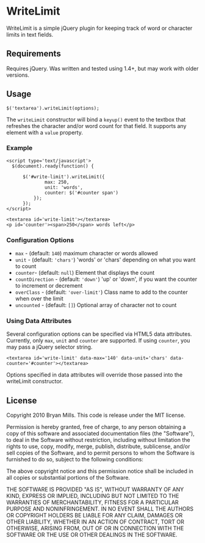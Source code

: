 WriteLimit
===========

WriteLimit is a simple jQuery plugin for keeping track of word or character limits in text fields.

Requirements
------------

Requires jQuery. Was written and tested using 1.4+, but may work with older versions.

Usage
-----

    $('textarea').writeLimit(options);

The `writeLimit` constructor will bind a `keyup()` event to the textbox that refreshes the character and/or word count for that field. It supports any element with a `value` property.

### Example

    <script type='text/javascript'>
      $(document).ready(function() {	

          $('#write-limit').writeLimit({
                  max: 250,
                  unit: 'words',
                  counter: $('#counter span')        
              });
          });
    </script>
    
    <textarea id='write-limit'></textarea>
    <p id='counter'><span>250</span> words left</p>
    

### Configuration Options

 - `max` - (default: `140`) maximum character or words allowed  
 - `unit` - (default: `'chars'`) 'words' or 'chars' depending on what you want to count
 - `counter`- (default: `null`) Element that displays the count 
 - `countDirection` - (default: `'down'`) 'up' or 'down', if you want the counter to increment or decrement
 - `overClass` - (default: `'over-limit'`) Class name to add to the counter when over the limit
 - `uncounted` - (default: `[]`) Optional array of character not to count

### Using Data Attributes

Several configuration options can be specified via HTML5 data attributes. Currently, only `max`, `unit` and `counter` are supported. If using `counter`, you may pass a jQuery selector string.

    <textarea id='write-limit' data-max='140' data-unit='chars' data-counter='#counter'></textarea>

Options specified in data attributes will override those passed into the writeLimit constructor.

    
License
-------

Copyright 2010 Bryan Mills. This code is release under the MIT license.

Permission is hereby granted, free of charge, to any person obtaining a copy
of this software and associated documentation files (the "Software"), to deal
in the Software without restriction, including without limitation the rights
to use, copy, modify, merge, publish, distribute, sublicense, and/or sell
copies of the Software, and to permit persons to whom the Software is
furnished to do so, subject to the following conditions:

The above copyright notice and this permission notice shall be included in
all copies or substantial portions of the Software.

THE SOFTWARE IS PROVIDED "AS IS", WITHOUT WARRANTY OF ANY KIND, EXPRESS OR
IMPLIED, INCLUDING BUT NOT LIMITED TO THE WARRANTIES OF MERCHANTABILITY,
FITNESS FOR A PARTICULAR PURPOSE AND NONINFRINGEMENT. IN NO EVENT SHALL THE
AUTHORS OR COPYRIGHT HOLDERS BE LIABLE FOR ANY CLAIM, DAMAGES OR OTHER
LIABILITY, WHETHER IN AN ACTION OF CONTRACT, TORT OR OTHERWISE, ARISING FROM,
OUT OF OR IN CONNECTION WITH THE SOFTWARE OR THE USE OR OTHER DEALINGS IN
THE SOFTWARE.
